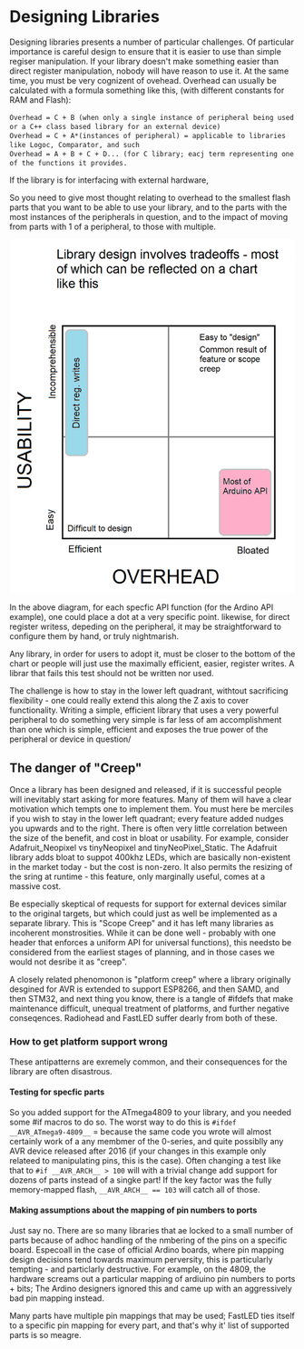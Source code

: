 # Designing Libraries
Designing libraries presents a number of particular challenges. Of particular importance is careful design to ensure that it is easier to use than simple regiser manipulation. If your library doesn't make something easier than direct register manipulation, nobody will have reason to use it. At the same time, you must be very cognizent of ovehead. Overhead can usually be calculated with a formula something like this, (with different constants for RAM and Flash):
```text
Overhead = C + B (when only a single instance of peripheral being used or a C++ class based library for an external device)
Overhead = C + A*(instances of peripheral) = applicable to libraries like Logoc, Comparator, and such
Overhead = A + B + C + D... (for C library; eacj term representing one of the functions it provides.
```

If the library is for interfacing with external hardware, 

So you need to give most thought relating to overhead to the smallest flash parts that you want to be able to use your library, and to the parts with the most instances of the peripherals in question, and to the impact of moving from parts with 1 of a peripheral, to those with multiple. 

![Library design, graphical](TragicQuadrant.png)


In the above diagram, for each specfic API function (for the Ardino API example), one could place a dot at a very specific point. likewise, for direct register writess, depeding on the peripheral, it may be straightforward to configure them by hand, or truly nightmarish. 

Any library, in order for users to adopt it, must be closer to the bottom of the chart or people will just use the maximally efficient, easier, register writes. A librar that fails this test should not be written nor used.

The challenge is how to stay in the lower left quadrant, withtout sacrificing flexibility - one could really extend this along the Z axis to cover functionality. Writing a simple, efficient library that uses a very powerful peripheral to do something very simple is far less of am accomplishment than one which is simple, efficient and exposes the true power of the peripheral or device in question/ 


## The danger of "Creep"
Once a library has been designed and released, if it is successful people will inevitably start asking for more features. Many of them will have a clear motivation which tempts one to implement them. You must here be merciles if you wish to stay in the lower left quadrant; every feature added nudges you upwards and to the right. There is often very little correlation between the size of the benefit, and cost in bloat or usability. For example, consider Adafruit_Neopixel vs tinyNeopixel and tinyNeoPixel_Static. The Adafruit library adds bloat to suppot 400khz LEDs, which are basically non-existent in the market today - but the cost is non-zero. It also permits the resizing of the sring at runtime - this feature, only marginally useful, comes at a massive cost.

Be especially skeptical of requests for support for external devices similar to the original targets, but which could just as well be implemented as a separate library. This is "Scope Creep" and it has left many libraries as incoherent monstrosities. While it can be done well - probably with one header that enforces a uniform API for universal functions), this needsto be considered from the earliest stages of planning, and in those cases we would not desribe it as "creep".

A closely related phenomonon is "platform creep" where a library originally desgined for AVR is extended to support ESP8266, and then SAMD, and then STM32, and next thing you know, there is a tangle of #ifdefs that make maintenance difficult, unequal treatment of platforms, and further negative conseqences. Radiohead and FastLED suffer dearly from both of these.

### How to get platform support wrong
These antipatterns are exremely common, and their consequences for the library are often disastrous. 
#### Testing for specfic parts
So you added support for the ATmega4809 to your library, and you needed some #if macros to do so. The worst way to do this is `#ifdef __AVR_ATmega9-4809__` = because the same code you wrote will almost certainly work of a any membmer of the 0-series, and quite possiblly any AVR device released after 2016 (if your changes in this example only relateed to manipulating pins, this is the case). Often changing a test like that to `#if __AVR_ARCH__ > 100` will with a trivial change add support for dozens of parts instead of a singke part!  If the key factor was the fully memory-mapped flash, `__AVR_ARCH__ == 103` will catch all of those. 
#### Making assumptions about the mapping of pin numbers to ports
Just say no. There are so many libraries that ae locked to a small number of parts because of adhoc handling of the nmbering of the pins on a specific board. Especoall in the case of official Ardino boards, where pin mapping design decisions tend towards maximum perversity, this is particularly tempting - and particlarly destructive. For example, on the 4809, the hardware screams out a particular mapping of ardiuino pin numbers to ports + bits; The Ardino designers ignored this and came up with an aggressively bad pin mapping instead. 

Many parts have multiple pin mappings that may be used; FastLED ties itself to a specific pin mapping for every part, and that's why it' list of supported parts is so meagre. 
